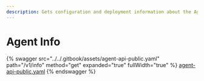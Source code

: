 ```yaml
---
description: Gets configuration and deployment information about the Agent service.
---
```


# Agent Info

{% swagger src="../../.gitbook/assets/agent-api-public.yaml" path="/v1/info" method="get" expanded="true" fullWidth="true" %}
[agent-api-public.yaml](../../.gitbook/assets/agent-api-public.yaml)
{% endswagger %}
